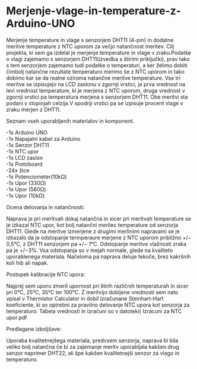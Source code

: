 # Merjenje-vlage-in-temperature-z-Arduino-UNO
Merjenje temperature in vlage s senzorjem DHT11 (4-pin) in dodatne meritve temperature z NTC uporom za večjo natančnost meritev.
Cilj projekta, ki sem ga izdelal je merjenje temperature in vlage v zraku.Podatke o vlagi zajemamo s senzorjem DHT11(izvedba s štirimi priključki), prav tako s tem senzorjem zajemamo tudi podatke o temperaturi, a ker želimo dobiti čimbolj natančne rezultate temperaturo merimo še z NTC uporom in tako dobimo kar se da realne oziroma natančne meritve temperature. Vse tri meritve se izpisujejo na LCD zaslonu v zgornji vrstici, je prva vrednost na levi vrednost temperature, ki je merjena z NTC uporom, druga vrednost v zgornji vrstici pa temperatura merjena s senzorjem DHT11. Obe meritvi sta podani v stopinjah celzija.V spodnji vrstici pa se izpisuje procent vlage v zraku merjen z DHT11.

Seznam vseh uporabljenih materialov in komponent.

-1x Arduino UNO\
-1x Napajalni kabel za Arduino\
-1x Senzor DHT11\
-1x NTC upor\
-1x LCD zaslon\
-1x Protoboard\
-24x žice\
-1x Potenciometer(10kΩ)\
-1x Upor (330Ω)\
-1x Upor (560Ω)\
-1x Upor (10kΩ)



Ocena delovanja in natančnosti:

Naprava je pri meritvah dokaj natančna in sicer pri meritvah temperature se je izkazal NTC upor, kot bolj natančni merilec temperature od senzorja DHT11.
Glede na meritve izmerjene z drugimi merlinimi napravami se je izkazalo da je odstopanje termperaure merjene z NTC uporom približno +/− 0,5°C, z DHT11 senzorjem pa +/− 1°C.
Odstopanje meritve vlažnosti zraka pa je +/−3%. Vsa odstopanja so v mejah normale, glede na kvaliteto uporablenega materiala. Načeloma pa naprava deluje tekoče, brez kakršnih koli hib ali napak.

Postopek kalibracije NTC upora:

Najprej sem uporu zmeril upornost pri štirih različnih temperaturah in sicer pri 0°C, 25°C, 35°C ter 100°C. Z meritvijo dobljene vrednosti sem nato vpisal v Thermistor Calculator in dobil izračunane Steinhart-Hart koeficiente, ki so optrebni za pravilno delovanje NTC upora kot senzorja za temperaturo. Tabela vrednosti in izračuni so v datoteki( Izracuni za NTC upor.pdf

Predlagane izboljšave:

Uporaba kvalitetnejšega materiala, predvsem senzorja, naprava bi bila veliko bolj natančna če bi za zajemanje meritv uporabljala kakšen drug senzor naprimer DHT22, ali špe kakšen kvalitetnejši senzor za vlago in temperaturo.
